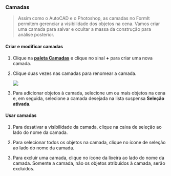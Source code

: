 ### Camadas> Assim como o AutoCAD e o Photoshop, as camadas no FormIt permitem gerenciar a visibilidade dos objetos na cena. Vamos criar uma camada para salvar e ocultar a massa da construção para análise posterior.#### Criar e modificar camadas1. Clique na [**paleta Camadas**](../tool-library/tool-bars-extended.md) e clique no sinal **+** para criar uma nova camada.2. Clique duas vezes nas camadas para renomear a camada. <br>    ![](./images/10c435cf-fcc2-4a4b-9135-094dea903da2.png)3. Para adicionar objetos à camada, selecione um ou mais objetos na cena e, em seguida, selecione a camada desejada na lista suspensa **Seleção ativada**.#### Usar camadas1. Para desativar a visibilidade da camada, clique na caixa de seleção ao lado do nome da camada.2. Para selecionar todos os objetos na camada, clique no ícone de seleção ao lado do nome da camada.3. Para excluir uma camada, clique no ícone da lixeira ao lado do nome da camada. Somente a camada, não os objetos atribuídos à camada, serão excluídos.